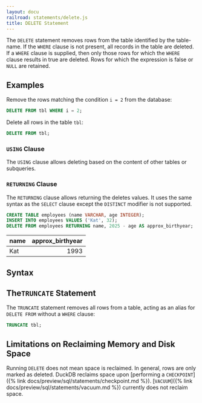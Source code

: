 ```yaml
---
layout: docu
railroad: statements/delete.js
title: DELETE Statement
---
```


The `DELETE` statement removes rows from the table identified by the table-name.
If the `WHERE` clause is not present, all records in the table are deleted.
If a `WHERE` clause is supplied, then only those rows for which the `WHERE` clause results in true are deleted. Rows for which the expression is false or `NULL` are retained.

## Examples

Remove the rows matching the condition `i = 2` from the database:

```sql
DELETE FROM tbl WHERE i = 2;
```

Delete all rows in the table `tbl`:

```sql
DELETE FROM tbl;
```

### `USING` Clause

The `USING` clause allows deleting based on the content of other tables or subqueries.

### `RETURNING` Clause

The `RETURNING` clause allows returning the deletes values. It uses the same syntax as the `SELECT` clause except the `DISTINCT` modifier is not supported.

```sql
CREATE TABLE employees (name VARCHAR, age INTEGER);
INSERT INTO employees VALUES ('Kat', 32);
DELETE FROM employees RETURNING name, 2025 - age AS approx_birthyear;
```

| name | approx_birthyear |
|------|-----------------:|
| Kat  | 1993             |

## Syntax

<div id="rrdiagram"></div>

## The`TRUNCATE` Statement

The `TRUNCATE` statement removes all rows from a table, acting as an alias for `DELETE FROM` without a `WHERE` clause:

```sql
TRUNCATE tbl;
```

## Limitations on Reclaiming Memory and Disk Space

Running `DELETE` does not mean space is reclaimed. In general, rows are only marked as deleted. DuckDB reclaims space upon [performing a `CHECKPOINT`]({% link docs/preview/sql/statements/checkpoint.md %}). [`VACUUM`]({% link docs/preview/sql/statements/vacuum.md %}) currently does not reclaim space.
